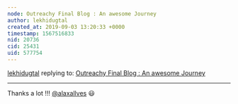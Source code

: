```yaml
---
node: Outreachy Final Blog : An awesome Journey
author: lekhidugtal
created_at: 2019-09-03 13:20:33 +0000
timestamp: 1567516833
nid: 20736
cid: 25431
uid: 577754
---
```




[lekhidugtal](../profile/lekhidugtal) replying to: [Outreachy Final Blog : An awesome Journey](../notes/lekhidugtal/08-31-2019/outreachy-final-blog)

----
Thanks a lot !!! [@alaxallves](/profile/alaxallves) 😃 